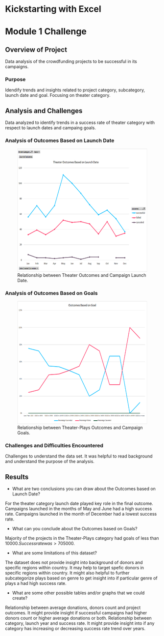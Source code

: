 # Kickstarting with Excel
# Module 1 Challenge

## Overview of Project
Data analysis of the crowdfunding projects to be successful in its campaigns.

### Purpose
Idendify trends and insights related to project category, subcategory, launch date and goal. Focusing on theater category.

## Analysis and Challenges
Data analyzed to identify trends in a success rate of theater category with respect to launch dates and campaing goals.

### Analysis of Outcomes Based on Launch Date

<figure>
    <img src="/Resources/Theater_Outcomes_vs_Launch.png" width="600" height="400"
         alt="Theater_Outcomes_vs_Launch">
    <figcaption>Relationship between Theater Outcomes and Campaign Launch Date.</figcaption>
</figure>

### Analysis of Outcomes Based on Goals

<figure>
    <img src="/Resources/Outcomes_vs_Goals.png" width="600" height="400"
         alt="Theater_Plays_Outcomes_vs_Goals">
    <figcaption>Relationship between Theater-Plays Outcomes and Campaign Goals.</figcaption>
</figure>

### Challenges and Difficulties Encountered
Challenges to understand the data set. It was helpful to read background and understand the purpose of the analysis.

## Results

- What are two conclusions you can draw about the Outcomes based on Launch Date?

For the theater category launch date played key role in the final outcome. 
Campaigns launched in the months of May and June had a high success rate. Campaigns launched in the month of December had a lowest success rate.

- What can you conclude about the Outcomes based on Goals?

Majority of the projects in the Theater-Plays category had goals of less than $10000. Success rate was >70% for projects with campaign gols of <$5000. 

- What are some limitations of this dataset?

The dataset does not provide insight into background of donors and specific regions within country. It may help to target spefic donors in specific regions within country. It might also helpful to further subcategorize plays based on genre to get insight into if particular genre of plays a had high success rate.

- What are some other possible tables and/or graphs that we could create?

Relationship between average donations, donors count and project outcomes. It might provide insight if successful campaigns had higher donors count or higher average donations or both. Relationship between category, launch year and success rate. It might provide insight into if any category has increasing or decreasing success rate trend over years.